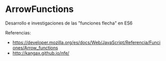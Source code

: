 # ArrowFunctions
Desarrollo e investigaciones de las "funciones flecha" en ES6

Referencias:
 - https://developer.mozilla.org/es/docs/Web/JavaScript/Referencia/Funciones/Arrow_functions
 - http://kangax.github.io/nfe/
